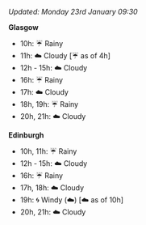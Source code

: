*Updated: Monday 23rd January 09:30*

**Glasgow**

* 10h: :umbrella: Rainy
* 11h: :cloud: Cloudy [:umbrella: as of 4h]
* 12h - 15h: :cloud: Cloudy
* 16h: :umbrella: Rainy
* 17h: :cloud: Cloudy
* 18h, 19h: :umbrella: Rainy
* 20h, 21h: :cloud: Cloudy

**Edinburgh**

* 10h, 11h: :umbrella: Rainy
* 12h - 15h: :cloud: Cloudy
* 16h: :umbrella: Rainy
* 17h, 18h: :cloud: Cloudy
* 19h: :cyclone: Windy (:cloud:) [:cloud: as of 10h]
* 20h, 21h: :cloud: Cloudy
